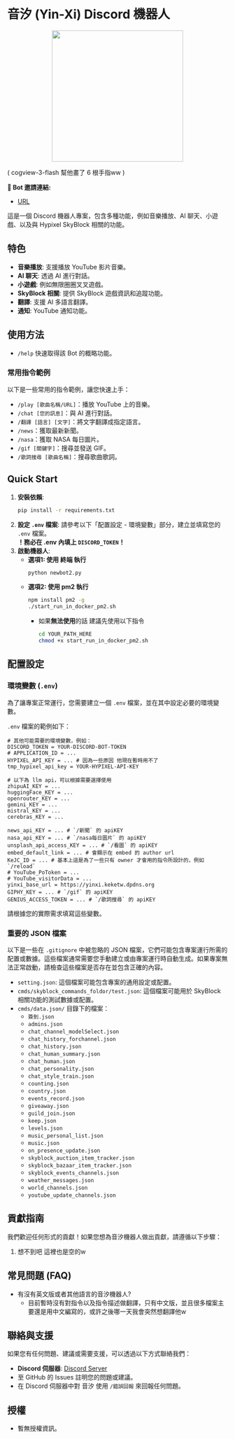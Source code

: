 # 音汐 (Yin-Xi) Discord 機器人
<p align="center">
  <img src="https://github.com/NotKeKe/Discord-Bot-YinXi/blob/main/assests/botself.png?raw=true" width = "300" height = "300"/>
</p>

( cogview-3-flash 幫他畫了 6 根手指ww )

**🔗 Bot 邀請連結:**
- [URL](https://discord.com/oauth2/authorize?client_id=990798785489825813)

這是一個 Discord 機器人專案，包含多種功能，例如音樂播放、AI 聊天、小遊戲、以及與 Hypixel SkyBlock 相關的功能。

## 特色
*   **音樂播放**: 支援播放 YouTube 影片音樂。
*   **AI 聊天**: 透過 AI 進行對話。
*   **小遊戲**: 例如無限圈圈叉叉遊戲。
*   **SkyBlock 相關**: 提供 SkyBlock 遊戲資訊和追蹤功能。
*   **翻譯**: 支援 AI 多語言翻譯。
*   **通知**: YouTube 通知功能。

## 使用方法
- `/help` 快速取得該 Bot 的概略功能。

### 常用指令範例
以下是一些常用的指令範例，讓您快速上手：
*   `/play [歌曲名稱/URL]`：播放 YouTube 上的音樂。
*   `/chat [您的訊息]`：與 AI 進行對話。
*   `/翻譯 [語言] [文字]`：將文字翻譯成指定語言。
*   `/news`：獲取最新新聞。
*   `/nasa`：獲取 NASA 每日圖片。
*   `/gif [關鍵字]`：搜尋並發送 GIF。
*   `/歌詞搜尋 [歌曲名稱]`：搜尋歌曲歌詞。

## Quick Start

1.  **安裝依賴**:
    ```bash
    pip install -r requirements.txt
    ```
2.  **設定 `.env` 檔案**:
    請參考以下「配置設定 - 環境變數」部分，建立並填寫您的 `.env` 檔案。 <br>
    **！務必在 .env 內填上 `DISCORD_TOKEN`！**
3.  **啟動機器人**: <br>
    - **選項1: 使用 終端 執行**
        ```bash
        python newbot2.py
        ```
    - **選項2: 使用 pm2 執行**
        ```bash
        npm install pm2 -g
        ./start_run_in_docker_pm2.sh
        ```
        - 如果**無法使用**的話 建議先使用以下指令 
            ```bash
            cd YOUR_PATH_HERE
            chmod +x start_run_in_docker_pm2.sh
            ```

## 配置設定

### 環境變數 (`.env`)

為了讓專案正常運行，您需要建立一個 `.env` 檔案，並在其中設定必要的環境變數。

`.env` 檔案的範例如下：

```
# 其他可能需要的環境變數，例如：
DISCORD_TOKEN = YOUR-DISCORD-BOT-TOKEN
# APPLICATION_ID = ...
HYPIXEL_API_KEY = ... # 因為一些原因 他現在暫時用不了
tmp_hypixel_api_key = YOUR-HYPIXEL-API-KEY

# 以下為 llm api，可以根據需要選擇使用
zhipuAI_KEY = ...
huggingFace_KEY = ...
openrouter_KEY = ...
gemini_KEY = ...
mistral_KEY = ...
cerebras_KEY = ...

news_api_KEY = ... # `/新聞` 的 apiKEY
nasa_api_KEY = ... # `/nasa每日圖片` 的 apiKEY
unsplash_api_access_KEY = ... # `/看圖` 的 apiKEY
embed_default_link = ... # 會顯示在 embed 的 author url
KeJC_ID = ... # 基本上這是為了一些只有 owner 才會用的指令所設計的，例如 `/reload`
# YouTube_PoToken = ...
# YouTube_visitorData = ...
yinxi_base_url = https://yinxi.keketw.dpdns.org
GIPHY_KEY = ... # `/gif` 的 apiKEY
GENIUS_ACCESS_TOKEN = ... # `/歌詞搜尋` 的 apiKEY
```

請根據您的實際需求填寫這些變數。

### 重要的 JSON 檔案

以下是一些在 `.gitignore` 中被忽略的 JSON 檔案，它們可能包含專案運行所需的配置或數據。這些檔案通常需要您手動建立或由專案運行時自動生成。如果專案無法正常啟動，請檢查這些檔案是否存在並包含正確的內容。

*   `setting.json`: 這個檔案可能包含專案的通用設定或配置。
*   `cmds/skyblock_commands_foldor/test.json`: 這個檔案可能用於 SkyBlock 相關功能的測試數據或配置。
*   `cmds/data.json/` 目錄下的檔案：
    *   `簽到.json`
    *   `admins.json`
    *   `chat_channel_modelSelect.json`
    *   `chat_history_forchannel.json`
    *   `chat_history.json`
    *   `chat_human_summary.json`
    *   `chat_human.json`
    *   `chat_personality.json`
    *   `chat_style_train.json`
    *   `counting.json`
    *   `country.json`
    *   `events_record.json`
    *   `giveaway.json`
    *   `guild_join.json`
    *   `keep.json`
    *   `levels.json`
    *   `music_personal_list.json`
    *   `music.json`
    *   `on_presence_update.json`
    *   `skyblock_auction_item_tracker.json`
    *   `skyblock_bazaar_item_tracker.json`
    *   `skyblock_events_channels.json`
    *   `weather_messages.json`
    *   `world_channels.json`
    *   `youtube_update_channels.json`

## 貢獻指南
我們歡迎任何形式的貢獻！如果您想為音汐機器人做出貢獻，請遵循以下步驟：
1. 想不到吧 這裡也是空的w

## 常見問題 (FAQ)
*   有沒有英文版或者其他語言的音汐機器人?
    *   目前暫時沒有對指令以及指令描述做翻譯，只有中文版，並且很多檔案主要還是用中文編寫的，或許之後哪一天我會突然想翻譯他w

## 聯絡與支援
如果您有任何問題、建議或需要支援，可以透過以下方式聯絡我們：
*   **Discord 伺服器**: [Discord Server](https://discord.gg/MhtxWJu)
*   至 GitHub 的 Issues 註明您的問題或建議。
*   在 Discord 伺服器中對 音汐 使用 `/錯誤回報` 來回報任何問題。

## 授權
- 暫無授權資訊。
